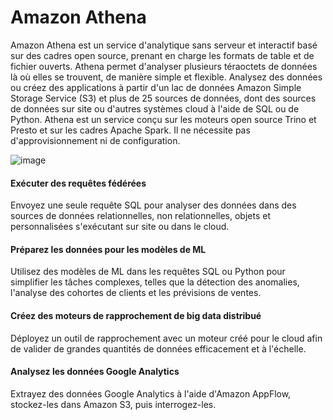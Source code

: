 # Amazon Athena
Amazon Athena est un service d'analytique sans serveur et interactif basé sur des cadres open source, prenant en charge les formats de table et de fichier ouverts. Athena permet d'analyser plusieurs téraoctets de données là où elles se trouvent, de manière simple et flexible. Analysez des données ou créez des applications à partir d'un lac de données Amazon Simple Storage Service (S3) et plus de 25 sources de données, dont des sources de données sur site ou d'autres systèmes cloud à l'aide de SQL ou de Python. Athena est un service conçu sur les moteurs open source Trino et Presto et sur les cadres Apache Spark. Il ne nécessite pas d'approvisionnement ni de configuration.

![image](https://user-images.githubusercontent.com/103506746/210228328-a89742a3-fa71-4b3a-86ff-38692cbfb6ab.png)
#### Exécuter des requêtes fédérées
Envoyez une seule requête SQL pour analyser des données dans des sources de données relationnelles, non relationnelles, objets et personnalisées s'exécutant sur site ou dans le cloud.

#### Préparez les données pour les modèles de ML
Utilisez des modèles de ML dans les requêtes SQL ou Python pour simplifier les tâches complexes, telles que la détection des anomalies, l'analyse des cohortes de clients et les prévisions de ventes.

#### Créez des moteurs de rapprochement de big data distribué
Déployez un outil de rapprochement avec un moteur créé pour le cloud afin de valider de grandes quantités de données efficacement et à l'échelle.

#### Analysez les données Google Analytics
Extrayez des données Google Analytics à l'aide d'Amazon AppFlow, stockez-les dans Amazon S3, puis interrogez-les.
